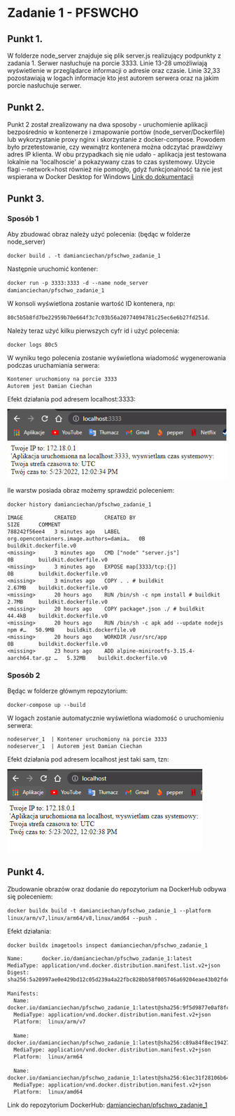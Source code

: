 # Zadanie 1 - PFSWCHO
## Punkt 1.
W folderze node_server znajduje się plik server.js realizujący podpunkty z zadania 1.
Serwer nasłuchuje na porcie 3333.
Linie 13-28 umożliwiają wyświetlenie w przeglądarce informacji o adresie oraz czasie.
Linie 32,33 pozostawiają w logach informacje kto jest autorem serwera oraz na jakim porcie nasłuchuje serwer.

## Punkt 2.
Punkt 2 został zrealizowany na dwa sposoby - uruchomienie aplikacji bezpośrednio w kontenerze i zmapowanie portów (node_server/Dockerfile) lub wykorzystanie proxy nginx i skorzystanie z docker-compose. Powodem było przetestowanie, czy wewnątrz kontenera można odczytać prawdziwy adres IP klienta. W obu przypadkach się nie udało - aplikacja jest testowana lokalnie na 'localhoscie' a pokazywany czas to czas systemowy.
Użycie flagi --network=host również nie pomogło, gdyż funkcjonalność ta nie jest wspierana w Docker Desktop for Windows [Link do dokumentacji](https://docs.docker.com/network/host/)


## Punkt 3.
### Sposób 1
Aby zbudować obraz należy użyć polecenia: (będąc w folderze node_server)

`docker build . -t damianciechan/pfschwo_zadanie_1`

Następnie uruchomić kontener:

`docker run -p 3333:3333 -d --name node_server damianciechan/pfschwo_zadanie_1`

W konsoli wyświetlona zostanie wartość ID kontenera, np:

`80c5b5b8fd7be22959b70e664f3c7c03b56a20774094781c25ec6e6b27fd251d`.

Należy teraz użyć kilku pierwszych cyfr id i użyć polecenia:

`docker logs 80c5`

W wyniku tego polecenia zostanie wyświetlona wiadomość wygenerowania podczas uruchamiania serwera:
```
Kontener uruchomiony na porcie 3333
Autorem jest Damian Ciechan
```
Efekt działania pod adresem localhost:3333:

![text](./localhost_web.png)

Ile warstw posiada obraz możemy sprawdzić poleceniem:

`docker history damianciechan/pfschwo_zadanie_1`
```
IMAGE          CREATED         CREATED BY                                      SIZE      COMMENT
788242f56ee4   3 minutes ago   LABEL org.opencontainers.image.authors=damia…   0B        buildkit.dockerfile.v0
<missing>      3 minutes ago   CMD ["node" "server.js"]                        0B        buildkit.dockerfile.v0
<missing>      3 minutes ago   EXPOSE map[3333/tcp:{}]                         0B        buildkit.dockerfile.v0
<missing>      3 minutes ago   COPY . . # buildkit                             2.67MB    buildkit.dockerfile.v0
<missing>      20 hours ago    RUN /bin/sh -c npm install # buildkit           2.7MB     buildkit.dockerfile.v0
<missing>      20 hours ago    COPY package*.json ./ # buildkit                44.4kB    buildkit.dockerfile.v0
<missing>      20 hours ago    RUN /bin/sh -c apk add --update nodejs npm #…   50.9MB    buildkit.dockerfile.v0
<missing>      20 hours ago    WORKDIR /usr/src/app                            0B        buildkit.dockerfile.v0
<missing>      23 hours ago    ADD alpine-minirootfs-3.15.4-aarch64.tar.gz …   5.32MB    buildkit.dockerfile.v0
```
### Sposób 2
Będąc w folderze głównym repozytorium:

`docker-compose up --build`

W logach zostanie automatycznie wyświetlona wiadomość o uruchomieniu serwera:
```
nodeserver_1  | Kontener uruchomiony na porcie 3333
nodeserver_1  | Autorem jest Damian Ciechan
```
Efekt działania pod adresem localhost jest taki sam, tzn:

![text](./localhost.png)
## Punkt 4.
Zbudowanie obrazów oraz dodanie do repozytorium na DockerHub odbywa się poleceniem:

`docker buildx build -t damianciechan/pfschwo_zadanie_1 --platform linux/arm/v7,linux/arm64/v8,linux/amd64 --push .`

Efekt działania:

`docker buildx imagetools inspect damianciechan/pfschwo_zadanie_1`
```
Name:      docker.io/damianciechan/pfschwo_zadanie_1:latest
MediaType: application/vnd.docker.distribution.manifest.list.v2+json
Digest:    sha256:5a20997ae0e429bd12c05d239a4a22fbc828bb58f005746a69204eae43b02fde

Manifests:
  Name:      docker.io/damianciechan/pfschwo_zadanie_1:latest@sha256:9f5d9877e0af8fc5a0051eb7c2e5dd6c750f35849f6cff0778ac44b4aa937330
  MediaType: application/vnd.docker.distribution.manifest.v2+json
  Platform:  linux/arm/v7

  Name:      docker.io/damianciechan/pfschwo_zadanie_1:latest@sha256:c89a84f8ec194271c70f9e8047a60a582cbd3379236847dba7d06b0e456c7c86
  MediaType: application/vnd.docker.distribution.manifest.v2+json
  Platform:  linux/arm64

  Name:      docker.io/damianciechan/pfschwo_zadanie_1:latest@sha256:61ec31f28106b642c3e521eab8c98e0e153d6230e3bdcf829fa0ff5705edaeb7
  MediaType: application/vnd.docker.distribution.manifest.v2+json
  Platform:  linux/amd64
```
Link do repozytorium DockerHub: [damianciechan/pfschwo_zadanie_1](https://hub.docker.com/repository/docker/damianciechan/pfschwo_zadanie_1)